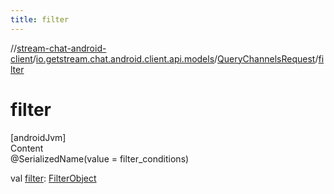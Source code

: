 ```yaml
---
title: filter
---
```

//[stream-chat-android-client](../../../index.md)/[io.getstream.chat.android.client.api.models](../index.md)/[QueryChannelsRequest](index.md)/[filter](filter.md)



# filter  
[androidJvm]  
Content  
@SerializedName(value = filter_conditions)  
  
val [filter](filter.md): [FilterObject](../FilterObject/index.md)  



